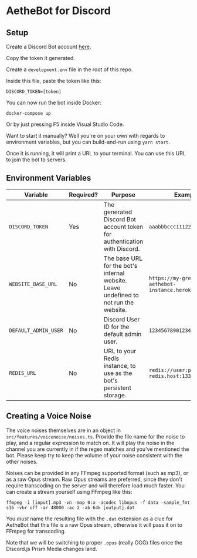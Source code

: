 # AetheBot for Discord

## Setup

Create a Discord Bot account 
[here](https://discordapp.com/developers/applications/me).

Copy the token it generated.

Create a `development.env` file in the root of this repo.

Inside this file, paste the token like this:

```
DISCORD_TOKEN=[token]
```

You can now run the bot inside Docker:

```
docker-compose up
```

Or by just pressing F5 inside Visual Studio Code. 

Want to start it manually? Well you're on your own with regards to environment 
variables, but you can build-and-run using `yarn start`.

Once it is running, it will print a URL to your terminal. You can use this URL
to join the bot to servers.

## Environment Variables


| Variable             | Required? | Purpose | Example |
| -------------------- | --------- | ------- | ------- |
| `DISCORD_TOKEN`      | Yes       | The generated Discord Bot account token for authentication with Discord. | `aaabbbccc111222333`|
| `WEBSITE_BASE_URL`   | No        | The base URL for the bot's internal website. Leave undefined to not run the website.| `https://my-great-aethebot-instance.herokuapp.com`
| `DEFAULT_ADMIN_USER` | No        | Discord User ID for the default admin user. | `12345678901234567` |
| `REDIS_URL`          | No        | URL to your Redis instance, to use as the bot's persistent storage. | `redis://user:password@my-redis.host:13337`|

## Creating a Voice Noise

The voice noises themselves are in an object in 
`src/features/voicenoise/noises.ts`. Provide the file name for the noise to
play, and a regular expression to match on. It will play the noise in the
channel you are currently in if the regex matches and you've mentioned the bot.
Please keep try to keep the volume of your noise consistent with the other
noises.

Noises can be provided in any FFmpeg supported format (such as mp3), or as a raw
Opus stream. Raw Opus streams are preferred, since they don't require
transcoding on the server and will therefore load much faster. You can create
a stream yourself using FFmpeg like this:

```
ffmpeg -i [input].mp3 -vn -map 0:a -acodec libopus -f data -sample_fmt s16 -vbr off -ar 48000 -ac 2 -ab 64k [output].dat
```

You *must* name the resulting file with the `.dat` extension as a clue for
AetheBot that this file is a raw Opus stream, otherwise it will pass it on to
FFmpeg for transcoding.

Note that we will be switching to proper `.opus` (really OGG) files once the
Discord.js Prism Media changes land.
